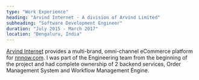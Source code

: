 ```yaml
---
type: "Work Experience"
heading: "Arvind Internet - A division of Arvind Limited"
subheading: "Software Development Engineer"
duration: "July 2015 - March 2017"
location: "Bengaluru, India"
---
```


<a href="http://www.arvind.com/" target="_blank">Arvind Internet</a> provides a multi-brand, omni-channel eCommerce platform for <a href="https://www.nnnow.com/" target="_blank">nnnow.com</a>. I was part of the Engineering team from the beginning of the project and had complete ownership of 2 backend services, Order Management System and Workflow Management Engine.
